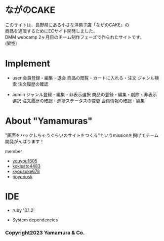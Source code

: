 # ながのCAKE
このサイトは、長野県にある小さな洋菓子店「ながのCAKE」の<br>
商品を通販するためにECサイト開発しました。<br>
DMM webcamp 2ヶ月目のチーム制作フェーズで作られたサイトです。<br>
(架空)

# Implement

* user
会員登録・編集・退会
商品の閲覧・カートに入れる・注文
ジャンル検索
注文履歴の確認

* admin
ジャンル登録・編集・非表示選択
商品の登録・編集・削除・非表示選択
注文履歴の確認・進捗ステータスの変更
会員情報の確認・編集

# About "Yamamuras"
"画面をハックしちゃうぐらいのサイトをつくる"というmissionを掲げてチーム開発がんばります！

member
* [youyou1605](https://github.com/youyou1605)
* [kokisato4483](https://github.com/kokisato4483)
* [kyousuke678](https://github.com/kyousuke678)
* [poyonosk](https://github.com/poyonosk)

# IDE
* ruby '3.1.2'

* System dependencies



### Copyright2023 Yamamura & Co. 
